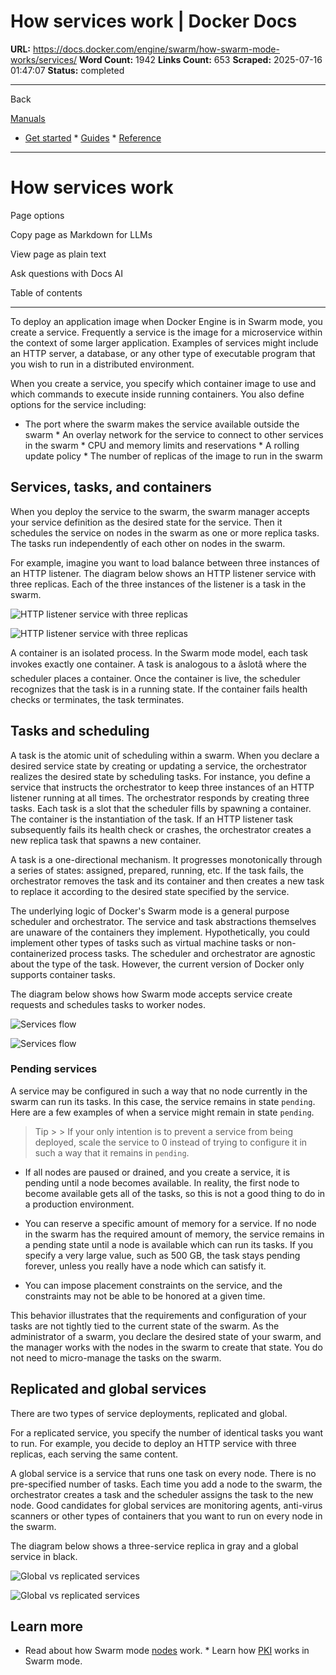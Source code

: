 # How services work | Docker Docs

**URL:** https://docs.docker.com/engine/swarm/how-swarm-mode-works/services/
**Word Count:** 1942
**Links Count:** 653
**Scraped:** 2025-07-16 01:47:07
**Status:** completed

---

Back

[Manuals](https://docs.docker.com/manuals/)

  * [Get started](https://docs.docker.com/get-started/)   * [Guides](https://docs.docker.com/guides/)   * [Reference](https://docs.docker.com/reference/)

* * *

# How services work

Page options

Copy page as Markdown for LLMs

View page as plain text

Ask questions with Docs AI

Table of contents

* * *

To deploy an application image when Docker Engine is in Swarm mode, you create a service. Frequently a service is the image for a microservice within the context of some larger application. Examples of services might include an HTTP server, a database, or any other type of executable program that you wish to run in a distributed environment.

When you create a service, you specify which container image to use and which commands to execute inside running containers. You also define options for the service including:

  * The port where the swarm makes the service available outside the swarm   * An overlay network for the service to connect to other services in the swarm   * CPU and memory limits and reservations   * A rolling update policy   * The number of replicas of the image to run in the swarm

## Services, tasks, and containers

When you deploy the service to the swarm, the swarm manager accepts your service definition as the desired state for the service. Then it schedules the service on nodes in the swarm as one or more replica tasks. The tasks run independently of each other on nodes in the swarm.

For example, imagine you want to load balance between three instances of an HTTP listener. The diagram below shows an HTTP listener service with three replicas. Each of the three instances of the listener is a task in the swarm.

![ HTTP listener service with three replicas](https://docs.docker.com/engine/swarm/images/services-diagram.webp)

![ HTTP listener service with three replicas](https://docs.docker.com/engine/swarm/images/services-diagram.webp)

A container is an isolated process. In the Swarm mode model, each task invokes exactly one container. A task is analogous to a âslotâ where the scheduler places a container. Once the container is live, the scheduler recognizes that the task is in a running state. If the container fails health checks or terminates, the task terminates.

## Tasks and scheduling

A task is the atomic unit of scheduling within a swarm. When you declare a desired service state by creating or updating a service, the orchestrator realizes the desired state by scheduling tasks. For instance, you define a service that instructs the orchestrator to keep three instances of an HTTP listener running at all times. The orchestrator responds by creating three tasks. Each task is a slot that the scheduler fills by spawning a container. The container is the instantiation of the task. If an HTTP listener task subsequently fails its health check or crashes, the orchestrator creates a new replica task that spawns a new container.

A task is a one-directional mechanism. It progresses monotonically through a series of states: assigned, prepared, running, etc. If the task fails, the orchestrator removes the task and its container and then creates a new task to replace it according to the desired state specified by the service.

The underlying logic of Docker's Swarm mode is a general purpose scheduler and orchestrator. The service and task abstractions themselves are unaware of the containers they implement. Hypothetically, you could implement other types of tasks such as virtual machine tasks or non-containerized process tasks. The scheduler and orchestrator are agnostic about the type of the task. However, the current version of Docker only supports container tasks.

The diagram below shows how Swarm mode accepts service create requests and schedules tasks to worker nodes.

![Services flow](https://docs.docker.com/engine/swarm/images/service-lifecycle.webp)

![Services flow](https://docs.docker.com/engine/swarm/images/service-lifecycle.webp)

### Pending services

A service may be configured in such a way that no node currently in the swarm can run its tasks. In this case, the service remains in state `pending`. Here are a few examples of when a service might remain in state `pending`.

> Tip >  > If your only intention is to prevent a service from being deployed, scale the service to 0 instead of trying to configure it in such a way that it remains in `pending`.

  * If all nodes are paused or drained, and you create a service, it is pending until a node becomes available. In reality, the first node to become available gets all of the tasks, so this is not a good thing to do in a production environment.

  * You can reserve a specific amount of memory for a service. If no node in the swarm has the required amount of memory, the service remains in a pending state until a node is available which can run its tasks. If you specify a very large value, such as 500 GB, the task stays pending forever, unless you really have a node which can satisfy it.

  * You can impose placement constraints on the service, and the constraints may not be able to be honored at a given time.

This behavior illustrates that the requirements and configuration of your tasks are not tightly tied to the current state of the swarm. As the administrator of a swarm, you declare the desired state of your swarm, and the manager works with the nodes in the swarm to create that state. You do not need to micro-manage the tasks on the swarm.

## Replicated and global services

There are two types of service deployments, replicated and global.

For a replicated service, you specify the number of identical tasks you want to run. For example, you decide to deploy an HTTP service with three replicas, each serving the same content.

A global service is a service that runs one task on every node. There is no pre-specified number of tasks. Each time you add a node to the swarm, the orchestrator creates a task and the scheduler assigns the task to the new node. Good candidates for global services are monitoring agents, anti-virus scanners or other types of containers that you want to run on every node in the swarm.

The diagram below shows a three-service replica in gray and a global service in black.

![Global vs replicated services](https://docs.docker.com/engine/swarm/images/replicated-vs-global.webp)

![Global vs replicated services](https://docs.docker.com/engine/swarm/images/replicated-vs-global.webp)

## Learn more

  * Read about how Swarm mode [nodes](https://docs.docker.com/engine/swarm/how-swarm-mode-works/nodes/) work.   * Learn how [PKI](https://docs.docker.com/engine/swarm/how-swarm-mode-works/pki/) works in Swarm mode.